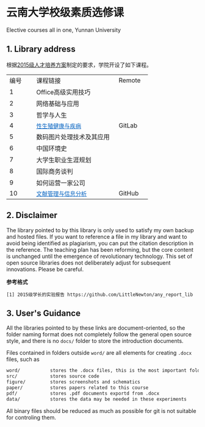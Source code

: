 # 云南大学校级素质选修课

Elective courses all in one, Yunnan University

## 1. Library address

根据[2015级人才培养方案](https://github.com/LittleNewton/Undergraduate_Course)制定的要求，学院开设了如下课程。

<table border=0 cellpadding=0 cellspacing=0 width=371 style='border-collapse: 
 collapse;table-layout:fixed;width:278pt'>
 <col class=x22 width=44 style='mso-width-source:userset;width:33pt'>
 <col width=255 style='mso-width-source:userset;width:191pt'>
 <col width=72 style='width:54pt'>
 <tr height=18 style='mso-height-source:userset;height:13.8pt' id='r0'>
<td height=18 class=x23 width=100 style='height:13.8pt;width:50pt;' >编号</td>
<td class=x23 width=255 style='width:191.25pt;' >课程链接</td>
<td width=72 style='width:54pt;' >Remote</td>
 </tr>
 <tr height=18 style='mso-height-source:userset;height:13.8pt' id='r1'>
<td height=18 class=x25 style='height:13.8pt;' >1</td>
<td class=x24>Office高级实用技巧</td>
<td ></td>
 </tr>
 <tr height=18 style='mso-height-source:userset;height:13.8pt' id='r2'>
<td height=18 class=x25 style='height:13.8pt;' >2</td>
<td class=x24>网络基础与应用</td>
<td ></td>
 </tr>
 <tr height=18 style='mso-height-source:userset;height:13.8pt' id='r3'>
<td height=18 class=x26 style='height:13.8pt;' >3</td>
<td class=x24>哲学与人生</td>
<td ></td>
 </tr>
 <tr height=18 style='mso-height-source:userset;height:13.8pt' id='r4'>
<td height=18 class=x26 style='height:13.8pt;' >4</td>
<td class=x24><a href="https://gitlab.com/LittleNewton/Sex_Health" target="_parent"><span style='font-size:11pt;color:#0563C1;font-weight:400;text-decoration: underline;text-line-through:none;text-underline-style:single;font-family:"等线";'>性生殖健康与疾病</span></a></td>
<td>GitLab</td>
 </tr>
 <tr height=18 style='mso-height-source:userset;height:13.8pt' id='r5'>
<td height=18 class=x26 style='height:13.8pt;' >5</td>
<td class=x24>数码图片处理技术及其应用</td>
<td ></td>
 </tr>
 <tr height=18 style='mso-height-source:userset;height:13.8pt' id='r6'>
<td height=18 class=x26 style='height:13.8pt;' >6</td>
<td class=x24>中国环境史</td>
<td ></td>
 </tr>
 <tr height=18 style='mso-height-source:userset;height:13.8pt' id='r7'>
<td height=18 class=x26 style='height:13.8pt;' >7</td>
<td class=x24>大学生职业生涯规划</td>
<td ></td>
 </tr>
 <tr height=18 style='mso-height-source:userset;height:13.8pt' id='r8'>
<td height=18 class=x26 style='height:13.8pt;' >8</td>
<td class=x24>国际商务谈判</td>
<td ></td>
 </tr>
 <tr height=18 style='mso-height-source:userset;height:13.8pt' id='r9'>
<td height=18 class=x26 style='height:13.8pt;' >9</td>
<td class=x24>如何运营一家公司</td>
<td ></td>
 </tr>
 <tr height=18 style='mso-height-source:userset;height:13.8pt' id='r10'>
<td height=18 class=x26 style='height:13.8pt;' >10</td>
<td class=x24><a href="https://github.com/LittleNewton/Reference_Management_and_Info_Analysis" target="_parent"><span style='font-size:11pt;color:#0563C1;font-weight:400;text-decoration: underline;text-line-through:none;text-underline-style:single;font-family:"等线";'>文献管理与信息分析</span></a></td>
<td>GitHub</td>
 </tr>
<![if supportMisalignedColumns]>
 <tr height=0 style='display:none'>
  <td width=44 style='width:33pt'></td>
  <td width=255 style='width:191.25pt'></td>
  <td width=72 style='width:54pt'></td>
 </tr>
 <![endif]>
</table>

## 2. Disclaimer

The library pointed to by this library is only used to satisfy my own backup and hosted files. If you want to reference a file in my library and want to avoid being identified as plagiarism, you can put the citation description in the reference. The teaching plan has been reforming, but the core content is unchanged until the emergence of revolutionary technology. This set of open source libraries does not deliberately adjust for subsequent innovations. Please be careful.

**参考格式**

```
[1] 2015级学长的实验报告 https://github.com/LittleNewton/any_report_lib
```

## 3. User's Guidance

All the libraries pointed to by these links are document-oriented, so the folder naming format does not completely follow the general open source style, and there is no `docs/` folder to store the introduction documents. 

Files contained in folders outside `word/` are all elements for creating `.docx` files, such as

``` txt
word/           stores the .docx files, this is the most important folder
src/            stores source code
figure/         stores screenshots and schematics
paper/          stores papers related to this course
pdf/            stores .pdf documents exportd from .docx
data/           stores the data may be needed in these experiments
```

All binary files should be reduced as much as possible for git is not suitable for controling them.